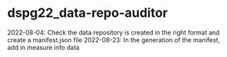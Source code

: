 # dspg22_data-repo-auditor
2022-08-04: Check the data repository is created in the right format and create a manifest.json file
2022-08-23: In the generation of the manifest, add in measure info data
